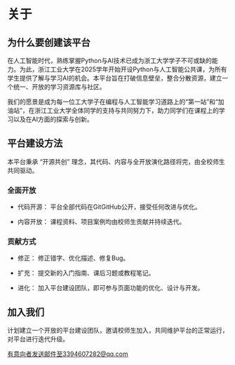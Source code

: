 # 关于

## 为什么要创建该平台
在人工智能时代，熟练掌握Python与AI技术已成为浙工大学学子不可或缺的能力。为此，浙江工业大学在2025学年开始开设Python与人工智能公共课，为所有学生提供了解与学习AI的机会。本平台旨在打破信息壁垒，整合分散资源，建立一个统一、开放的学习资源库与社区。

我们的愿景是成为每一位工大学子在编程与人工智能学习道路上的“第一站”和“加油站”，在浙江工业大学全体同学的支持与共同努力下，助力同学们在课程上的学习以及在AI方面的探索与创新。

## 平台建设方法

本平台秉承 “开源共创” 理念，其代码、内容与全开放演化路径将完，由全校师生共同驱动。

### 全面开放

- 代码开源： 平台全部代码在GitGitHub公开，接受任何改进与优化。

- 内容开放： 课程资料、项目案例均由校师生贡献并持续迭代。

### 贡献方式

- 修正： 修正错字、优化描述、修复Bug。

- 扩充： 提交新的入门指南、课后习题或教程笔记。

- 进化： 加入平台建设团队，即可参与页面功能的优化、设计与开发。


## 加入我们

计划建立一个开放的平台建设团队，邀请校师生加入，共同维护平台的正常运行，对平台进行迭代升级。

有意向者发送邮件至3394607282@qq.com